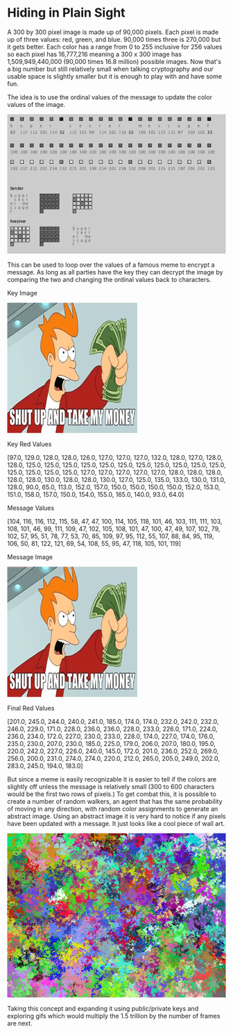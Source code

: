 

# Hiding in Plain Sight

A 300 by 300 pixel image is made up of 90,000 pixels. Each pixel is made up of 
three values: red, green, and blue. 90,000 times three is 270,000 but it gets 
better. Each color has a range from 0 to 255 inclusive for 256 values so each 
pixel has 16,777,216 meaning a 300 x 300 image has 1,509,949,440,000 (90,000 
times 16.8 million) possible images. Now that's a big number but still
relatively small when talking cryptography and our usable space is slightly 
smaller but it is enough to play with and have some fun. 

The idea is to use the ordinal values of the message to update the color 
values of the image. 

![secret message](secret_message.png)

This can be used to loop over the values of a famous meme to encrypt a message. 
As long as all parties have the key they can decrypt the image by comparing the 
two and changing the ordinal values back to characters. 

Key Image

![take money key](take_my_money.png)

Key Red Values 

[97.0, 129.0, 128.0, 128.0, 126.0, 127.0, 127.0, 127.0, 132.0, 128.0, 127.0, 
128.0, 128.0, 125.0, 125.0, 125.0, 125.0, 125.0, 125.0, 125.0, 125.0, 125.0, 
125.0, 125.0, 125.0, 125.0, 125.0, 125.0, 127.0, 127.0, 127.0, 127.0, 127.0, 
128.0, 128.0, 128.0, 128.0, 128.0, 130.0, 128.0, 128.0, 130.0, 127.0, 125.0, 
135.0, 133.0, 130.0, 131.0, 128.0, 90.0, 65.0, 113.0, 152.0, 157.0, 150.0, 
150.0, 150.0, 150.0, 152.0, 153.0, 151.0, 158.0, 157.0, 150.0, 154.0, 155.0, 
165.0, 140.0, 93.0, 64.0]

Message Values

[104, 116, 116, 112, 115, 58, 47, 47, 100, 114, 105, 118, 101, 46, 103, 111, 
111, 103, 108, 101, 46, 99, 111, 109, 47, 102, 105, 108, 101, 47, 100, 47, 
49, 107, 102, 79, 102, 57, 95, 51, 78, 77, 53, 70, 85, 109, 97, 95, 112, 55, 
107, 88, 84, 95, 119, 106, 50, 81, 122, 121, 69, 54, 108, 55, 95, 47, 118, 105, 101, 119]

Message Image

![take money msg](take_my_money_msg.png)

Final Red Values

[201.0, 245.0, 244.0, 240.0, 241.0, 185.0, 174.0, 174.0, 232.0, 242.0, 232.0, 
246.0, 229.0, 171.0, 228.0, 236.0, 236.0, 228.0, 233.0, 226.0, 171.0, 224.0, 
236.0, 234.0, 172.0, 227.0, 230.0, 233.0, 228.0, 174.0, 227.0, 174.0, 176.0, 
235.0, 230.0, 207.0, 230.0, 185.0, 225.0, 179.0, 206.0, 207.0, 180.0, 195.0, 
220.0, 242.0, 227.0, 226.0, 240.0, 145.0, 172.0, 201.0, 236.0, 252.0, 269.0, 
256.0, 200.0, 231.0, 274.0, 274.0, 220.0, 212.0, 265.0, 205.0, 249.0, 202.0, 
283.0, 245.0, 194.0, 183.0]



But since a meme is easily recognizable it is easier to tell if the colors are
slightly off unless the message is relatively small (300 to 600 characters would
be the first two rows of pixels.) To get combat this, it is possible to create 
a number of random walkers, an agent that has the same probability of moving in
any direction, with random color assignments to generate an abstract image. Using 
an abstract image it is very hard to notice if any pixels have been updated with 
a message. It just looks like a cool piece of wall art. 

![abstract 2](abstract2.png)

Taking this concept and expanding it using public/private keys and exploring gifs
which would multiply the 1.5 trillion by the number of frames are next. 
